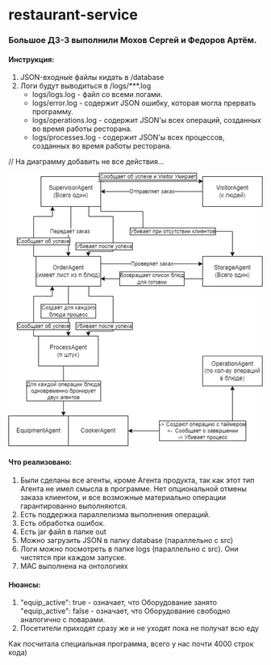 # restaurant-service
 
### Большое ДЗ-3 выполнили Мохов Сергей и Федоров Артём.

#### Инструкция:
1) JSON-входные файлы кидать в /database
2) Логи будут выводиться в /logs/***.log
   -   logs/logs.log - файл со всеми логами.
   -   logs/error.log - содержит JSON ошибку, которая могла прервать программу.
   -   logs/operations.log - содержит JSON'ы всех операций, созданных во время работы ресторана.
   -   logs/processes.log - содержит JSON'ы всех процессов, созданных во время работы ресторана.

// На диаграмму добавить не все действия... </br>

![hw3-diagram.jpg](src%2Fmain%2Fresources%2Fhw3-diagram.jpg)

#### Что реализовано:
1) Были сделаны все агенты, кроме Агента продукта, так как этот тип Агента не имел смысла в программе. 
Нет опциональной отмены заказа клиентом, и все возможные материально операции гарантированно выполняются.  
2) Есть поддержка параллелизма выполнения операций.
3) Есть обработка ошибок.
4) Есть jar файл в папке out
5) Можно загрузить JSON в папку database (параллельно с src)
6) Логи можно посмотреть в папке logs (параллельно с src). Они чистятся при каждом запуске.
6) МАС выполнена на онтологиях


#### Нюансы:
1) "equip_active": true - означает, что Оборудование занято <br>
   "equip_active": false - означает, что Оборудование свободно <br>
   аналогично с поварами.
2) Посетители приходят сразу же и не уходят пока не получат всю еду


Как посчитала специальная программа, всего у нас почти 4000 строк кода)

